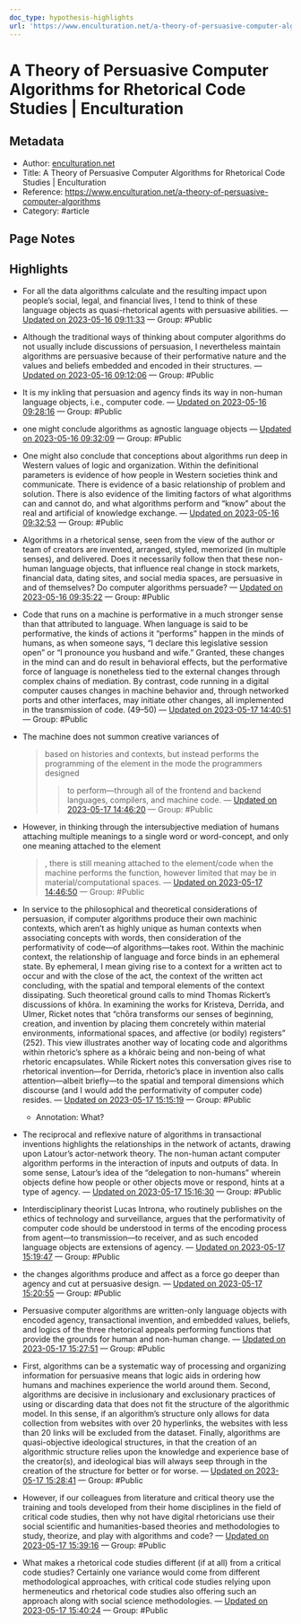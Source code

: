 ```yaml
---
doc_type: hypothesis-highlights
url: 'https://www.enculturation.net/a-theory-of-persuasive-computer-algorithms'
---
```


# A Theory of Persuasive Computer Algorithms for Rhetorical Code Studies | Enculturation

## Metadata
- Author: [enculturation.net]()
- Title: A Theory of Persuasive Computer Algorithms for Rhetorical Code Studies | Enculturation
- Reference: https://www.enculturation.net/a-theory-of-persuasive-computer-algorithms
- Category: #article

## Page Notes
## Highlights
- For all the data algorithms calculate and the resulting impact upon people’s social, legal, and financial lives, I tend to think of these language objects as quasi-rhetorical agents with persuasive abilities. — [Updated on 2023-05-16 09:11:33](https://hyp.is/40HvrvO4Ee2bcC9uruM-7g/www.enculturation.net/a-theory-of-persuasive-computer-algorithms) — Group: #Public

- Although the traditional ways of thinking about computer algorithms do not usually include discussions of persuasion, I nevertheless maintain algorithms are persuasive because of their performative nature and the values and beliefs embedded and encoded in their structures. — [Updated on 2023-05-16 09:12:06](https://hyp.is/9zhobPO4Ee2coOs2O52fDA/www.enculturation.net/a-theory-of-persuasive-computer-algorithms) — Group: #Public

- It is my inkling that persuasion and agency finds its way in non-human language objects, i.e., computer code. — [Updated on 2023-05-16 09:28:16](https://hyp.is/OTFjevO7Ee2pYc9GNkxdGQ/www.enculturation.net/a-theory-of-persuasive-computer-algorithms) — Group: #Public

- one might conclude algorithms as agnostic language objects — [Updated on 2023-05-16 09:32:09](https://hyp.is/xBwbsPO7Ee2u39MtnMJqQQ/www.enculturation.net/a-theory-of-persuasive-computer-algorithms) — Group: #Public

- One might also conclude that conceptions about algorithms run deep in Western values of logic and organization. Within the definitional parameters is evidence of how people in Western societies think and communicate. There is evidence of a basic relationship of problem and solution. There is also evidence of the limiting factors of what algorithms can and cannot do, and what algorithms perform and “know” about the real and artificial of knowledge exchange. — [Updated on 2023-05-16 09:32:53](https://hyp.is/3mZuEvO7Ee2Z119kyIjHgQ/www.enculturation.net/a-theory-of-persuasive-computer-algorithms) — Group: #Public

- Algorithms in a rhetorical sense, seen from the view of the author or team of creators are invented, arranged, styled, memorized (in multiple senses), and delivered. Does it necessarily follow then that these non-human language objects, that influence real change in stock markets, financial data, dating sites, and social media spaces, are persuasive in and of themselves? Do computer algorithms persuade? — [Updated on 2023-05-16 09:35:22](https://hyp.is/NxWymPO8Ee2u4atQCUPcdg/www.enculturation.net/a-theory-of-persuasive-computer-algorithms) — Group: #Public

- Code that runs on a machine is performative in a much stronger sense than that attributed to language. When language is said to be performative, the kinds of actions it “performs” happen in the minds of humans, as when someone says, “I declare this legislative session open” or “I pronounce you husband and wife.” Granted, these changes in the mind can and do result in behavioral effects, but the performative force of language is nonetheless tied to the external changes through complex chains of mediation. By contrast, code running in a digital computer causes changes in machine behavior and, through networked ports and other interfaces, may initiate other changes, all implemented in the transmission of code. (49–50) — [Updated on 2023-05-17 14:40:51](https://hyp.is/Dn7r3vSwEe2NiwNzvmxKgw/www.enculturation.net/a-theory-of-persuasive-computer-algorithms) — Group: #Public

- The machine does not summon creative variances of <blockquote> based on histories and contexts, but instead performs the programming of the element in the mode the programmers designed <blockquote> to perform—through all of the frontend and backend languages, compilers, and machine code. — [Updated on 2023-05-17 14:46:20](https://hyp.is/0nVALvSwEe22tnebRfDO6Q/www.enculturation.net/a-theory-of-persuasive-computer-algorithms) — Group: #Public

- However, in thinking through the intersubjective mediation of humans attaching multiple meanings to a single word or word-concept, and only one meaning attached to the element <blockquote>, there is still meaning attached to the element/code when the machine performs the function, however limited that may be in material/computational spaces. — [Updated on 2023-05-17 14:46:50](https://hyp.is/5FYpSPSwEe2oF88jvIirvA/www.enculturation.net/a-theory-of-persuasive-computer-algorithms) — Group: #Public

- In service to the philosophical and theoretical considerations of persuasion, if computer algorithms produce their own machinic contexts, which aren’t as highly unique as human contexts when associating concepts with words, then consideration of the performativity of code—of algorithms—takes root. Within the machinic context, the relationship of language and force binds in an ephemeral state. By ephemeral, I mean giving rise to a context for a written act to occur and with the close of the act, the context of the written act concluding, with the spatial and temporal elements of the context dissipating. Such theoretical ground calls to mind Thomas Rickert’s discussions of khôra. In examining the works for Kristeva, Derrida, and Ulmer, Ricket notes that “chōra transforms our senses of beginning, creation, and invention by placing them concretely within material environments, informational spaces, and affective (or bodily) registers” (252). This view illustrates another way of locating code and algorithms within rhetoric’s sphere as a khôraic being and non-being of what rhetoric encapsulates. While Rickert notes this conversation gives rise to rhetorical invention—for Derrida, rhetoric’s place in invention also calls attention—albeit briefly—to the spatial and temporal dimensions which discourse (and I would add the performativity of computer code) resides. — [Updated on 2023-05-17 15:15:19](https://hyp.is/3xCmnvS0Ee2SSRe0bs4wlQ/www.enculturation.net/a-theory-of-persuasive-computer-algorithms) — Group: #Public
    - Annotation: What?
- The reciprocal and reflexive nature of algorithms in transactional inventions highlights the relationships in the network of actants, drawing upon Latour’s actor-network theory. The non-human actant computer algorithm performs in the interaction of inputs and outputs of data. In some sense, Latour’s idea of the “delegation to non-humans” wherein objects define how people or other objects move or respond, hints at a type of agency. — [Updated on 2023-05-17 15:16:30](https://hyp.is/CYAdxPS1Ee2Ug1-62laSBA/www.enculturation.net/a-theory-of-persuasive-computer-algorithms) — Group: #Public

- Interdisciplinary theorist Lucas Introna, who routinely publishes on the ethics of technology and surveillance, argues that the performativity of computer code should be understood in terms of the encoding process from agent—to transmission—to receiver, and as such encoded language objects are extensions of agency. — [Updated on 2023-05-17 15:19:47](https://hyp.is/fttKEvS1Ee2DO6MlXmoknA/www.enculturation.net/a-theory-of-persuasive-computer-algorithms) — Group: #Public

- the changes algorithms produce and affect as a force go deeper than agency and cut at persuasive design. — [Updated on 2023-05-17 15:20:55](https://hyp.is/p7OJIvS1Ee28QaeNlT2hag/www.enculturation.net/a-theory-of-persuasive-computer-algorithms) — Group: #Public

- Persuasive computer algorithms are written-only language objects with encoded agency, transactional invention, and embedded values, beliefs, and logics of the three rhetorical appeals performing functions that provide the grounds for human and non-human change. — [Updated on 2023-05-17 15:27:51](https://hyp.is/n23S-PS2Ee2K719eghg6vA/www.enculturation.net/a-theory-of-persuasive-computer-algorithms) — Group: #Public

- First, algorithms can be a systematic way of processing and organizing information for persuasive means that logic aids in ordering how humans and machines experience the world around them. Second, algorithms are decisive in inclusionary and exclusionary practices of using or discarding data that does not fit the structure of the algorithmic model. In this sense, if an algorithm’s structure only allows for data collection from websites with over 20 hyperlinks, the websites with less than 20 links will be excluded from the dataset. Finally, algorithms are quasi-objective ideological structures, in that the creation of an algorithmic structure relies upon the knowledge and experience base of the creator(s), and ideological bias will always seep through in the creation of the structure for better or for worse. — [Updated on 2023-05-17 15:28:41](https://hyp.is/vYyehvS2Ee2yYs-M-cCdsg/www.enculturation.net/a-theory-of-persuasive-computer-algorithms) — Group: #Public

- However, if our colleagues from literature and critical theory use the training and tools developed from their home disciplines in the field of critical code studies, then why not have digital rhetoricians use their social scientific and humanities-based theories and methodologies to study, theorize, and play with algorithms and code? — [Updated on 2023-05-17 15:39:16](https://hyp.is/N709rvS4Ee2WUe9CpLa-vw/www.enculturation.net/a-theory-of-persuasive-computer-algorithms) — Group: #Public

- What makes a rhetorical code studies different (if at all) from a critical code studies? Certainly one variance would come from different methodological approaches, with critical code studies relying upon hermeneutics and rhetorical code studies also offering such an approach along with social science methodologies. — [Updated on 2023-05-17 15:40:24](https://hyp.is/YHvF2vS4Ee24kv9Q5R4-hQ/www.enculturation.net/a-theory-of-persuasive-computer-algorithms) — Group: #Public



